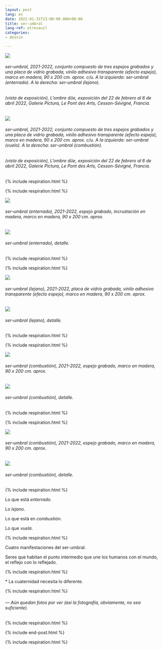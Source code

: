 ```yaml
---
layout: post
lang: es
date: 2022-01-31T23:00:00.000+00:00
title: ser-umbral
lang-ref: etreseuil
categories:
- dessin

---
```

![](/imgs/etre-seuil-2021-2022-1-up.jpg)

###### _ser-umbral_, 2021-2022, conjunto compuesto de tres espejos grabados y una placa de vidrio grabada, vinilo adhesivo transparente (efecto espejo), marco en madera, 90 x 200 cm. aprox. c/u. A la izquierda: _ser-umbral (enterrado)_. A la derecha: _ser-umbral (lejano)_.

###### (vista de exposición), _L’ombre dûe_, exposición del 22 de febrero al 6 de abril 2022, Galerie Pictura, Le Pont des Arts, Cesson-Sévigné, Francia.

![](/imgs/etre-seuil-2021-2022-2-up.jpg)

###### _ser-umbral_, 2021-2022, conjunto compuesto de tres espejos grabados y una placa de vidrio grabada, vinilo adhesivo transparente (efecto espejo), marco en madera, 90 x 200 cm. aprox. c/u. A la izquierda: _ser-umbral (vuelo)_. A la derecha: _ser-umbral (combustión)_.

###### (vista de exposición), _L’ombre dûe_, exposición del 22 de febrero al 6 de abril 2022, Galerie Pictura, Le Pont des Arts, Cesson-Sévigné, Francia.

{% include respiration.html %}

{% include respiration.html %}

![](/imgs/etre-seuil-enterre-2021-2022-1_-up.jpg)

###### _ser-umbral (enterrado)_, 2021-2022, espejo grabado, incrustación en madera, marco en madera, 90 x 200 cm. aprox.

![](/imgs/etre-seuil-enterre-2021-2022-6_-up.jpg)

###### _ser-umbral (enterrado)_, detalle.

{% include respiration.html %}

{% include respiration.html %}

![](/imgs/etre-seuil-lointain-2021-2022-9_-up.jpg)

###### _ser-umbral (lejano)_, 2021-2022, placa de vidrio grabada, vinilo adhesivo transparente (efecto espejo), marco en madera, 90 x 200 cm. aprox.

![](/imgs/etre-seuil-lointain-2021-2022-5-up.jpg)

###### _ser-umbral (lejano)_, detalle.

{% include respiration.html %}

{% include respiration.html %}

![](/imgs/etre-seuil-combustion-2021-2022-2-up.jpg)

###### _ser-umbral (combustión)_, 2021-2022, espejo grabado, marco en madera, 90 x 200 cm. aprox.

![](/imgs/etre-seuil-combustion-2021-2022-4-up.jpg)

###### _ser-umbral (combustión)_, detalle.

{% include respiration.html %}

{% include respiration.html %}

![](/imgs/etre-seuil-vol-2021-2022-1-up.jpg)

###### _ser-umbral (combustión)_, 2021-2022, espejo grabado, marco en madera, 90 x 200 cm. aprox.

![](/imgs/etre-seuil-vol-2021-2022-4-up.jpg)

###### _ser-umbral (combustión)_, detalle.

{% include respiration.html %}

Lo que está _enterrado_.

Lo _lejano_.

Lo que está en _combustión_.

Lo que _vuela_.

{% include respiration.html %}

Cuatro manifestaciones del ser-umbral.

Seres que habitan el punto intermedio que une los humanos con el mundo, el reflejo con lo reflejado.

{% include respiration.html %}

\* La cuaternidad necesita lo diferente.

{% include respiration.html %}

###### — _Aún quedan fotos por ver (así la fotografía, obviamente, no sea suficiente)._

{% include respiration.html %}

{% include end-post.html %}

{% include respiration.html %}